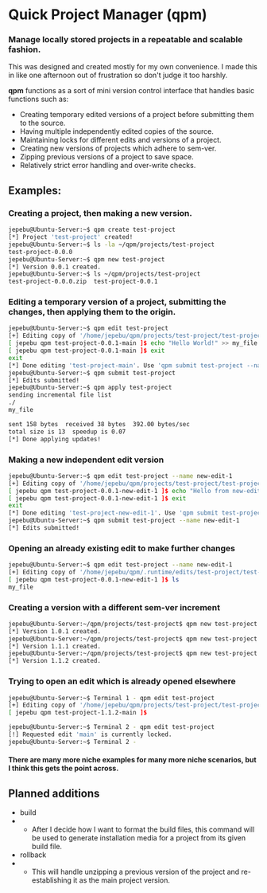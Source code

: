 # Quick Project Manager (qpm)
### Manage locally stored projects in a repeatable and scalable fashion.

This was designed and created mostly for my own convenience. I made this in like one afternoon out of frustration so don't judge it too harshly.

<b>qpm</b> functions as a sort of mini version control interface that handles basic functions such as:
- Creating temporary edited versions of a project before submitting them to the source.
- Having multiple independently edited copies of the source.
- Maintaining locks for different edits and versions of a project.
- Creating new versions of projects which adhere to sem-ver.
- Zipping previous versions of a project to save space.
- Relatively strict error handling and over-write checks.

## Examples:
### Creating a project, then making a new version.
``` bash
jepebu@Ubuntu-Server:~$ qpm create test-project
[*] Project 'test-project' created!
jepebu@Ubuntu-Server:~$ ls -la ~/qpm/projects/test-project
test-project-0.0.0
jepebu@Ubuntu-Server:~$ qpm new test-project
[*] Version 0.0.1 created.
jepebu@Ubuntu-Server:~$ ls ~/qpm/projects/test-project
test-project-0.0.0.zip  test-project-0.0.1
```

### Editing a temporary version of a project, submitting the changes, then applying them to the origin.
``` bash
jepebu@Ubuntu-Server:~$ qpm edit test-project
[+] Editing copy of '/home/jepebu/qpm/projects/test-project/test-project-0.0.1/'. Use 'exit' to return to your original shell.
[ jepebu qpm test-project-0.0.1-main ]$ echo "Hello World!" >> my_file
[ jepebu qpm test-project-0.0.1-main ]$ exit
exit
[*] Done editing 'test-project-main'. Use 'qpm submit test-project --name main' to submit your changes back to the origin.
jepebu@Ubuntu-Server:~$ qpm submit test-project
[*] Edits submitted!
jepebu@Ubuntu-Server:~$ qpm apply test-project
sending incremental file list
./
my_file

sent 158 bytes  received 38 bytes  392.00 bytes/sec
total size is 13  speedup is 0.07
[*] Done applying updates!
```

### Making a new independent edit version
``` bash
jepebu@Ubuntu-Server:~$ qpm edit test-project --name new-edit-1
[+] Editing copy of '/home/jepebu/qpm/projects/test-project/test-project-0.0.1/'. Use 'exit' to return to your original shell.
[ jepebu qpm test-project-0.0.1-new-edit-1 ]$ echo "Hello from new-edit-1!" >> my_file
[ jepebu qpm test-project-0.0.1-new-edit-1 ]$ exit
exit
[*] Done editing 'test-project-new-edit-1'. Use 'qpm submit test-project --name new-edit-1' to submit your changes back to the origin.
jepebu@Ubuntu-Server:~$ qpm submit test-project --name new-edit-1
[*] Edits submitted!
```

### Opening an already existing edit to make further changes
``` bash
jepebu@Ubuntu-Server:~$ qpm edit test-project --name new-edit-1
[+] Editing copy of '/home/jepebu/qpm/.runtime/edits/test-project/test-project-0.0.1-new-edit-1/'. Use 'exit' to return to your original shell.
[ jepebu qpm test-project-0.0.1-new-edit-1 ]$ ls 
my_file
```

### Creating a version with a different sem-ver increment
``` bash
jepebu@Ubuntu-Server:~/qpm/projects/test-project$ qpm new test-project --version major
[*] Version 1.0.1 created.
jepebu@Ubuntu-Server:~/qpm/projects/test-project$ qpm new test-project --version minor
[*] Version 1.1.1 created.
jepebu@Ubuntu-Server:~/qpm/projects/test-project$ qpm new test-project --version patch
[*] Version 1.1.2 created.
```

### Trying to open an edit which is already opened elsewhere
```bash
jepebu@Ubuntu-Server:~$ Terminal 1 - qpm edit test-project
[+] Editing copy of '/home/jepebu/qpm/projects/test-project/test-project-1.1.2/'. Use 'exit' to return to your original shell.
[ jepebu qpm test-project-1.1.2-main ]$ 

jepebu@Ubuntu-Server:~$ Terminal 2 - qpm edit test-project
[!] Requested edit 'main' is currently locked.
jepebu@Ubuntu-Server:~$ Terminal 2 - 
```

#### There are many more niche examples for many more niche scenarios, but I think this gets the point across.

## Planned additions
- build
- - After I decide how I want to format the build files, this command will be used to generate installation media for a project from its given build file.
- rollback
- - This will handle unzipping a previous version of the project and re-establishing it as the main project version.

